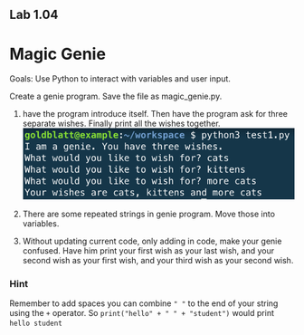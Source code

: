 ## Lab 1.04
# Magic Genie

Goals: Use Python to interact with variables and user input. 

Create a genie program. Save the file as magic_genie.py. 

1. have the program introduce itself. Then have the program ask for three separate wishes. Finally print all the wishes together. ![magic_genie_output](magic_genie_output.png)

2.  There are some repeated strings in genie program. Move those into variables.   

3.  Without updating current code, only adding in code, make your genie confused. Have him print your first wish as your last wish, and your second wish as your first wish, and your third wish as your second wish.  

### Hint 
Remember to add spaces you can combine `" "`  to the end of your string using the `+` operator. So `print("hello" + " " + "student")` would print `hello student`